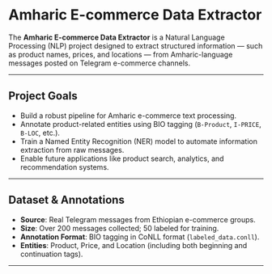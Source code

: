 # Amharic E-commerce Data Extractor

The **Amharic E-commerce Data Extractor** is a Natural Language Processing (NLP) project designed to extract structured information — such as product names, prices, and locations — from Amharic-language messages posted on Telegram e-commerce channels.

---

## Project Goals

- Build a robust pipeline for Amharic e-commerce text processing.
- Annotate product-related entities using BIO tagging (`B-Product`, `I-PRICE`, `B-LOC`, etc.).
- Train a Named Entity Recognition (NER) model to automate information extraction from raw messages.
- Enable future applications like product search, analytics, and recommendation systems.

---

## Dataset & Annotations

- **Source**: Real Telegram messages from Ethiopian e-commerce groups.
- **Size**: Over 200 messages collected; 50 labeled for training.
- **Annotation Format**: BIO tagging in CoNLL format (`labeled_data.conll`).
- **Entities**: Product, Price, and Location (including both beginning and continuation tags).

---




